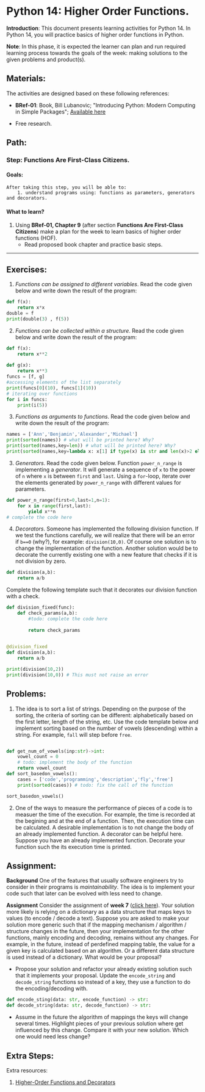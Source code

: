 # Python 14: Higher Order Functions.

**Introduction**: This document presents learning activities for Python 14. In Python 14, you will practice basics of higher order functions in Python.

**Note**: In this phase, it is expected the learner can plan and run required learning process towards the goals of the week: making solutions to the given problems and product(s).

## Materials:

The activities are designed based on these following references:

- **BRef-01**: Book, Bill Lubanovic; "Introducing Python: Modern Computing in Simple Packages"; [Available here](https://www.oreilly.com/library/view/introducing-python-2nd/9781492051374/) 

- Free research.

## Path:

### Step: Functions Are First-Class Citizens.

#### Goals:

```
After taking this step, you will be able to:
	1. understand programs using: functions as parameters, generators and decorators.
```

#### What to learn?

1. Using **BRef-01, Chapter 9** (after section **Functions Are First-Class Citizens**) make a plan for the week to learn basics of higher order functions (HOF).
	- Read proposed book chapter and practice basic steps.

<hr>

## Exercises:

1. *Functions can be assigned to different variables*. Read the code given below and write down the result of the program:

```python
def f(x):
    return x*x
double = f
print(double(3) , f(5))

```
2. *Functions can be collected within a structure*. Read the code given below and write down the result of the program:
```python
def f(x):
    return x**2
    
def g(x):
    return x**3
funcs = [f, g]
#accessing elements of the list separately
print(funcs[0](10), funcs[1](10))
# iterating over functions
for i in funcs: 
    print(i(5))
```
3. *Functions as arguments to functions*. Read the code given below and write down the result of the program: 

```python
names = ['Ann','Benjamin','Alexander','Michael']
print(sorted(names)) # what will be printed here? Why?
print(sorted(names,key=len)) # what will be printed here? Why?
print(sorted(names,key=lambda x: x[1] if type(x) is str and len(x)>2 else None)) # what will be printed here? Why?
```

3. *Generators*. Read the code given below. Function `power_n_range` is implementing a *generator*. It will generate a sequence of `x` to the power of `n` where `x` is between `first` and `last`. Using a `for`-loop, iterate over the elements generated by `power_n_range` with different values for parameters.

```python
def power_n_range(first=0,last=1,n=1):
    for x in range(first,last):
        yield x**n
# complete the code here
```
4. *Decorators*. Someone has implemented the following division function. If we test the functions carefully, we will realize that there will be an error if `b==0` (why?), for example: `division(10,0)`. Of course one solution is to change the implementation of the function. Another solution would be to decorate the currently existing one with a new feature that checks if it is not division by zero. 

```python
def division(a,b):
    return a/b
```

Complete the following template such that it decorates our division function with a check.

```python
def division_fixed(func):
    def check_params(a,b):
        #todo: complete the code here
        
        return check_params

    
@division_fixed
def division(a,b):
    return a/b

print(division(10,2))
print(division(10,0)) # This must not raise an error
```


## Problems:

1. The idea is to sort a list of strings. Depending on the purpose of the sorting, the criteria of sorting can be different: alphabetically based on the first letter, length of the string, etc. Use the code template below and implement sorting based on the number of vowels (descending) within a string. For example, `fall` will step before `free`.

```python

def get_num_of_vowels(inp:str)->int:
    vowel_count = 0
    # todo: implement the body of the function
    return vowel_count
def sort_basedon_vowels():
    cases = ['code','programming','description','fly','free']
    print(sorted(cases)) # todo: fix the call of the function

sort_basedon_vowels()
```

2. One of the ways to measure the performance of pieces of a code is to measuer the time of the execution. For example, the time is recorded at the begining and at the end of a function. Then, the execution time can be calculated. A desirable implementation is to not change the body of an already implemented function. A decorator can be helpful here. Suppose you have an already implemented function. Decorate your function such the its execution time is printed.



## Assignment:

**Background** One of the features that usually software engineers try to consider in their programs is *maintainability*. The idea is to implement your code such that later can be evolved with less need to change. 

**Assignment** Consider the assignment of **week 7** ([click here](https://github.com/afshinamighi/Courses/blob/main/basecamp/week07/inf-bc-w07-python.md)). Your solution more likely is relying on a dictionary as a data structure that maps keys to values (to encode / decode a text). Suppose you are asked to make your solution more generic such that if the mapping mechanism / algorithm / structure changes in the future, then your implementation for the other functions, mainly encoding and decoding, remains without any changes. For example, in the future, instead of perdefined mapping table, the value for a given key is calculated based on an algorithm. Or a different data structure is used instead of a dictionary. What would be your proposal?

- Propose your solution and refactor your already existing solution such that it implements your proposal. Update the `encode_string`  and `decode_string` functions so instead of a key, they use a function to do the encoding/decoding with.

```python
def encode_sting(data: str, encode_function) -> str:
def decode_string(data: str, decode_function) -> str:
```

- Assume in the future the algorithm of mappings the keys will change several times. Highlight pieces of your previous solution where get influenced by this change. Compare it with your new solution. Which one would need less change?



## Extra Steps:

Extra resources:

1. [Higher-Order Functions and Decorators](https://medium.com/python-supply/higher-order-functions-and-decorators-d6bb31a5c78d)


<!--
Take the function `power_n_range` from the previous exercise. We would like to decorate the function such that it provides better printing. For example, printing the sequence of `power_n_range(0,3,3)` will result as the following:
```
0^3 = 0
1^3 = 1
2^3 = 8
```
Make the given code complete and experiment with various values.

```python
def pretty_print(func):
#todo: implement the body of this function


#todo: put required syntactic sugar
def power_n_range(first=0,last=1,n=1):
    for x in range(first,last):
        yield x**n

#todo: implement a for-loop to iterate over generated sequence. Experiment with and without syntactic sugar.
```
-->